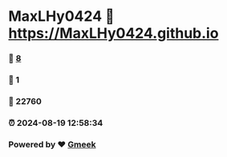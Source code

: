 # MaxLHy0424 :link: https://MaxLHy0424.github.io 
### :page_facing_up: [8](https://MaxLHy0424.github.io/tag.html) 
### :speech_balloon: 1 
### :hibiscus: 22760 
### :alarm_clock: 2024-08-19 12:58:34 
### Powered by :heart: [Gmeek](https://github.com/Meekdai/Gmeek)
